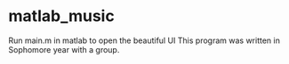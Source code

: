 # matlab_music
Run main.m in matlab to open the beautiful UI
This program was written in Sophomore year with a group.